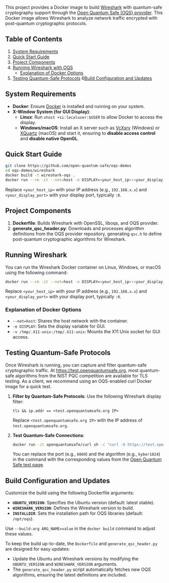 This project provides a Docker image to build [Wireshark](https://www.wireshark.org/) with quantum-safe cryptography
support through the [Open Quantum Safe (OQS) provider](https://github.com/open-quantum-safe/oqs-provider). This Docker
image allows Wireshark to analyze network traffic encrypted with post-quantum cryptographic protocols.

## Table of Contents

1. [System Requirements](#system-requirements)
2. [Quick Start Guide](#quick-start-guide)
3. [Project Components](#project-components)
4. [Running Wireshark with OQS](#running-wireshark-with-oqs)
    - [Explanation of Docker Options](#explanation-of-docker-options)
5. [Testing Quantum-Safe Protocols](#testing-quantum-safe-protocols)
6[Build Configuration and Updates](#build-configuration-and-updates)

## System Requirements

- **Docker**: Ensure [Docker](https://docs.docker.com/get-docker/) is installed and running on your system.
- **X-Window System (for GUI Display)**:
    - **Linux**: Run `xhost +si:localuser:$USER` to allow Docker to access the display.
    - **Windows/macOS**: Install an X server such as [VcXsrv](https://sourceforge.net/projects/vcxsrv/) (Windows)
      or [XQuartz](https://www.xquartz.org/) (macOS) and start it, ensuring to **disable access control** and **disable
      native OpenGL**.

## Quick Start Guide

```bash
git clone https://github.com/open-quantum-safe/oqs-demos
cd oqs-demos/wireshark
docker build -t wireshark-oqs .
docker run --rm -it --net=host -e DISPLAY=<your_host_ip>:<your_display_port> -v /tmp/.X11-unix:/tmp/.X11-unix wireshark-oqs
```

Replace `<your_host_ip>` with your IP address (e.g., `192.168.x.x`) and `<your_display_port>` with your display port,
typically `:0`.

## Project Components

1. **Dockerfile**: Builds Wireshark with OpenSSL, liboqs, and OQS provider.
2. **generate_qsc_header.py**: Downloads and processes algorithm definitions from the OQS provider repository,
   generating `qsc.h` to define post-quantum cryptographic algorithms for Wireshark.

## Running Wireshark

You can run the Wireshark Docker container on Linux, Windows, or macOS using the following command:

  ```bash
  docker run --rm -it --net=host -e DISPLAY=<your_host_ip>:<your_display_port> -v /tmp/.X11-unix:/tmp/.X11-unix wireshark-oqs
  ```
  Replace `<your_host_ip>` with your IP address (e.g., `192.168.x.x`) and `<your_display_port>` with your display port,
  typically `:0`.

### Explanation of Docker Options

- `--net=host`: Shares the host network with the container.
- `-e DISPLAY`: Sets the display variable for GUI.
- `-v /tmp/.X11-unix:/tmp/.X11-unix`: Mounts the X11 Unix socket for GUI access.

## Testing Quantum-Safe Protocols

Once Wireshark is running, you can capture and filter quantum-safe cryptographic traffic.
At https://test.openquantumsafe.org, most quantum-safe algorithms from the NIST PQC competition are available for TLS
testing. As a client, we recommend using an OQS-enabled curl Docker image for a quick test.

1. **Filter by Quantum-Safe Protocols**: Use the following Wireshark display filter:
   ```plaintext
   tls && ip.addr == <test.openquantumsafe.org IP>
   ```
   Replace `<test.openquantumsafe.org IP>` with the IP address of `test.openquantumsafe.org`.

2. **Test Quantum-Safe Connections**:
   ```bash
   docker run -it openquantumsafe/curl sh -c "curl -k https://test.openquantumsafe.org:6069 --curves kyber1024"
   ```
   You can replace the port (e.g., `6069`) and the algorithm (e.g., `kyber1024`) in the command with the corresponding
   values from the [Open Quantum Safe test page](https://test.openquantumsafe.org/).

## Build Configuration and Updates

Customize the build using the following Dockerfile arguments:

- **`UBUNTU_VERSION`**: Specifies the Ubuntu version (default: latest stable).
- **`WIRESHARK_VERSION`**: Defines the Wireshark version to build.
- **`INSTALLDIR`**: Sets the installation path for OQS libraries (default: `/opt/oqs`).

Use `--build-arg ARG_NAME=value` in the `docker build` command to adjust these values.

To keep the build up-to-date, the `Dockerfile` and `generate_qsc_header.py` are designed for easy updates:

- Update the Ubuntu and Wireshark versions by modifying the `UBUNTU_VERSION` and `WIRESHARK_VERSION` arguments.
- The `generate_qsc_header.py` script automatically fetches new OQS algorithms, ensuring the latest definitions are
  included.